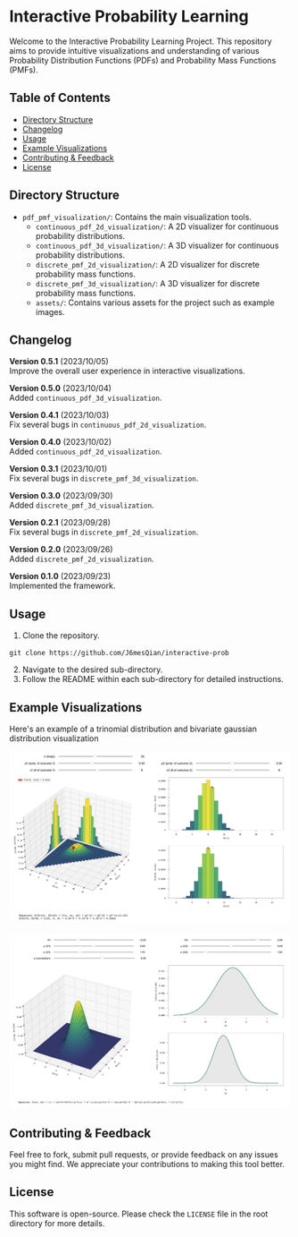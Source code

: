 # Interactive Probability Learning

Welcome to the Interactive Probability Learning Project. This repository aims to provide intuitive visualizations and understanding of various Probability Distribution Functions (PDFs) and Probability Mass Functions (PMFs).

## Table of Contents
- [Directory Structure](#directory-structure)
- [Changelog](#changelog)
- [Usage](#usage)
- [Example Visualizations](#example-visualizations)
- [Contributing & Feedback](#contributing--feedback)
- [License](#license)

## Directory Structure

- `pdf_pmf_visualization/`: Contains the main visualization tools. 
  - `continuous_pdf_2d_visualization/`: A 2D visualizer for continuous probability distributions.
  - `continuous_pdf_3d_visualization/`: A 3D visualizer for continuous probability distributions.
  - `discrete_pmf_2d_visualization/`: A 2D visualizer for discrete probability mass functions.
  - `discrete_pmf_3d_visualization/`: A 3D visualizer for discrete probability mass functions.
  - `assets/`: Contains various assets for the project such as example images.

## Changelog
**Version 0.5.1** (2023/10/05)  
Improve the overall user experience in interactive visualizations.

**Version 0.5.0** (2023/10/04)  
Added `continuous_pdf_3d_visualization`.

**Version 0.4.1** (2023/10/03)  
Fix several bugs in  `continuous_pdf_2d_visualization`.

**Version 0.4.0** (2023/10/02)  
Added `continuous_pdf_2d_visualization`.

**Version 0.3.1** (2023/10/01)  
Fix several bugs in  `discrete_pmf_3d_visualization`.

**Version 0.3.0** (2023/09/30)  
Added `discrete_pmf_3d_visualization`.

**Version 0.2.1** (2023/09/28)  
Fix several bugs in `discrete_pmf_2d_visualization`.

**Version 0.2.0** (2023/09/26)  
Added `discrete_pmf_2d_visualization`.

**Version 0.1.0** (2023/09/23)  
Implemented the framework.

## Usage

1. Clone the repository.
```
git clone https://github.com/J6mesQian/interactive-prob
```
2. Navigate to the desired sub-directory.
3. Follow the README within each sub-directory for detailed instructions.

## Example Visualizations

Here's an example of a trinomial distribution and bivariate gaussian distribution visualization

![Trinomial Distribution Visualization](pdf_pmf_visualization/assets/trinomial_visualization.png)

![Bivariate Gaussian Distribution Visualization](pdf_pmf_visualization/assets/bivariate_gaussian_visualization.png)

## Contributing & Feedback

Feel free to fork, submit pull requests, or provide feedback on any issues you might find. We appreciate your contributions to making this tool better.

## License

This software is open-source. Please check the `LICENSE` file in the root directory for more details.
